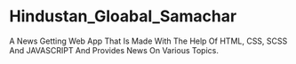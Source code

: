 # Hindustan_Gloabal_Samachar
A News Getting Web App That Is Made With The Help Of HTML, CSS, SCSS And JAVASCRIPT And Provides News On Various Topics.
